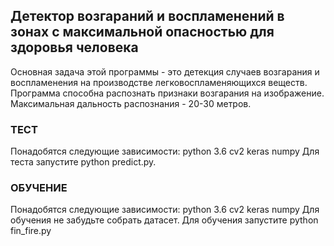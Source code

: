 <h2>Детектор возгараний и воспламенений в зонах с максимальной опасностью для здоровья человека</h2>
Основная задача этой программы - это детекция случаев возгарания и воспламенения на производстве легковоспламеняющихся веществ. Программа способна распознать признаки возгарания на изображение. Максимальная дальность распознания - 20-30 метров.
<h3>ТЕСТ</h3>
Понадобятся следующие зависимости:
python 3.6
cv2
keras
numpy
Для теста запустите python predict.py. 

<h3>ОБУЧЕНИЕ</h3>
Понадобятся следующие зависимости:
python 3.6
cv2
keras
numpy
Для обучения не забудьте собрать датасет.
Для обучения запустите python fin_fire.py
